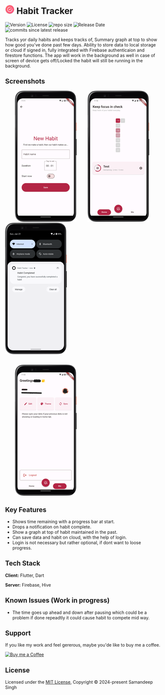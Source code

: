 
# <img src="https://github.com/samanjhutty/Habit-Tracker/blob/main/android/app/src/main/res/mipmap-mdpi/ic_launcher.png" width="30" height="30"> Habit Tracker 

![Version](https://img.shields.io/github/v/release/samanjhutty/habit-tracker)
![License](https://img.shields.io/github/license/samanjhutty/habit-tracker)
![repo size](https://img.shields.io/github/repo-size/samanjhutty/habit-tracker)
![Release Date](https://img.shields.io/github/release-date/samanjhutty/habit-tracker)
![ commits since latest release](https://img.shields.io/github/commits-since/samanjhutty/habit-tracker/latest)
  
Tracks yor daily habits and keeps tracks of, Summary graph at top to show how good you've done past few days. Ability to store data to local storage or cloud if signed in, fully integrated with Firebase authenticaion and firestore functions.
The app will work in the background as well in case of screen of device gets off/Locked the habit will still be running in the background.


## Screenshots

&emsp;&emsp; <img src="https://github.com/samanjhutty/Habit-Tracker/blob/main/screenshots/new-habit.png" width="200"> &emsp;&emsp; <img src="https://github.com/samanjhutty/Habit-Tracker/blob/main/screenshots/habit-tile.png" width="200"> &emsp;&emsp; <img src="https://github.com/samanjhutty/Habit-Tracker/blob/main/screenshots/notification.png" width="200"> 

<br/>&emsp;&emsp; <img src="https://github.com/samanjhutty/Habit-Tracker/blob/main/screenshots/user-tab.png" width="200"> 


## Key Features

- Shows time remaining with a progress bar at  start.
- Drops a notification on habit complete. 
- Show a graph at top of habit maintained in the past.
- Can save data and habit on cloud, with the help of login.
- Login is not necessary but rather optional, if dont want to loose progress.


## Tech Stack

**Client:** Flutter, Dart

**Server:** Firebase, Hive


## Known Issues (Work in progress)

- The time goes up ahead and down after pausing which could be a problem if done repeadtly it could cause habit to compete mid way.


## Support

If you like my work and feel gererous, maybe you'de like to buy me a coffee.<br/>

<a href="https://www.buymeacoffee.com/samandeepsingh"><img alt="Buy me a Coffee" height="56" src="https://cdn.jsdelivr.net/npm/@intergrav/devins-badges@3/assets/cozy/donate/buymeacoffee-singular_vector.svg"></a>


## License

Licensed under the [MIT License](https://choosealicense.com/licenses/mit/), Copyright © 2024-present Samandeep Singh
